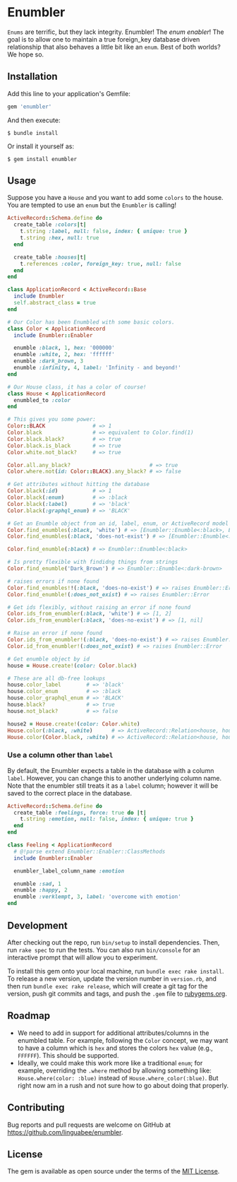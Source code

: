 # Enumbler

`Enums` are terrific, but they lack integrity.  Enumbler! The _enum enabler_!  The goal is to allow one to maintain a true foreign_key database driven relationship that also behaves a little bit like an `enum`.  Best of both worlds?  We hope so.

## Installation

Add this line to your application's Gemfile:

```ruby
gem 'enumbler'
```

And then execute:

    $ bundle install

Or install it yourself as:

    $ gem install enumbler

## Usage

Suppose you have a `House` and you want to add some `colors` to the house.  You are tempted to use an `enum` but the `Enumbler` is calling!

```ruby
ActiveRecord::Schema.define do
  create_table :colors|t|
    t.string :label, null: false, index: { unique: true }
    t.string :hex, null: true
  end

  create_table :houses|t|
    t.references :color, foreign_key: true, null: false
  end
end

class ApplicationRecord < ActiveRecord::Base
  include Enumbler
  self.abstract_class = true
end

# Our Color has been Enumbled with some basic colors.
class Color < ApplicationRecord
  include Enumbler::Enabler

  enumble :black, 1, hex: '000000'
  enumble :white, 2, hex: 'ffffff'
  enumble :dark_brown, 3
  enumble :infinity, 4, label: 'Infinity - and beyond!'
end

# Our House class, it has a color of course!
class House < ApplicationRecord
  enumbled_to :color
end

# This gives you some power:
Color::BLACK               # => 1
Color.black                # => equivalent to Color.find(1)
Color.black.black?         # => true
Color.black.is_black       # => true
Color.white.not_black?     # => true

Color.all.any_black?                         # => true
Color.where.not(id: Color::BLACK).any_black? # => false

# Get attributes without hitting the database
Color.black(:id)           # => 1
Color.black(:enum)         # => :black
Color.black(:label)        # => 'black'
Color.black(:graphql_enum) # => 'BLACK'

# Get an Enumble object from an id, label, enum, or ActiveRecord model
Color.find_enumbles(:black, 'white') # => [Enumbler::Enumble<:black>, Enumbler::Enumble<:white>]
Color.find_enumbles(:black, 'does-not-exist') # => [Enumbler::Enumble<:black>, nil]

Color.find_enumble(:black) # => Enumbler::Enumble<:black>

# Is pretty flexible with findidng things from strings
Color.find_enumble('Dark_Brown') # => Enumbler::Enumble<:dark-brown>

# raises errors if none found
Color.find_enumbles!!(:black, 'does-no-exist') # => raises Enumbler::Error
Color.find_enumble!(:does_not_exist) # => raises Enumbler::Error

# Get ids flexibly, without raising an error if none found
Color.ids_from_enumbler(:black, 'white') # => [1, 2]
Color.ids_from_enumbler(:black, 'does-no-exist') # => [1, nil]

# Raise an error if none found
Color.ids_from_enumbler!(:black, 'does-no-exist') # => raises Enumbler::Error
Color.id_from_enumbler!(:does_not_exist) # => raises Enumbler::Error

# Get enumble object by id
house = House.create!(color: Color.black)

# These are all db-free lookups
house.color_label        # => 'black'
house.color_enum         # => :black
house.color_graphql_enum # => 'BLACK'
house.black?             # => true
house.not_black?         # => false

house2 = House.create!(color: Color.white)
House.color(:black, :white)      # => ActiveRecord::Relation<house, house2>
House.color(Color.black, :white) # => ActiveRecord::Relation<house, house2>
```

### Use a column other than `label`

By default, the Enumbler expects a table in the database with a column `label`.  However, you can change this to another underlying column name.  Note that the enumbler still treats it as a `label` column; however it will be saved to the correct place in the database.

```ruby
ActiveRecord::Schema.define do
  create_table :feelings, force: true do |t|
    t.string :emotion, null: false, index: { unique: true }
  end
end

class Feeling < ApplicationRecord
  # @!parse extend Enumbler::Enabler::ClassMethods
  include Enumbler::Enabler

  enumbler_label_column_name :emotion

  enumble :sad, 1
  enumble :happy, 2
  enumble :verklempt, 3, label: 'overcome with emotion'
end
```

## Development

After checking out the repo, run `bin/setup` to install dependencies. Then, run `rake spec` to run the tests. You can also run `bin/console` for an interactive prompt that will allow you to experiment.

To install this gem onto your local machine, run `bundle exec rake install`. To release a new version, update the version number in `version.rb`, and then run `bundle exec rake release`, which will create a git tag for the version, push git commits and tags, and push the `.gem` file to [rubygems.org](https://rubygems.org).

## Roadmap

* We need to add in support for additional attributes/columns in the enumbled table.  For example, following the `Color` concept, we may want to have a column which is `hex` and stores the colors `hex` value (e.g., `FFFFFF`).  This should be supported.
* Ideally, we could make this work more like a traditional `enum`; for example, overriding the `.where` method by allowing something like: `House.where(color: :blue)` instead of `House.where_color(:blue)`.  But right now am in a rush and not sure how to go about doing that properly.

## Contributing

Bug reports and pull requests are welcome on GitHub at https://github.com/linguabee/enumbler.


## License

The gem is available as open source under the terms of the [MIT License](https://opensource.org/licenses/MIT).

